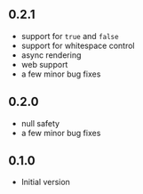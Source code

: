 ## 0.2.1

- support for `true` and `false`
- support for whitespace control
- async rendering 
- web support
- a few minor bug fixes

## 0.2.0

- null safety
- a few minor bug fixes

## 0.1.0

- Initial version
